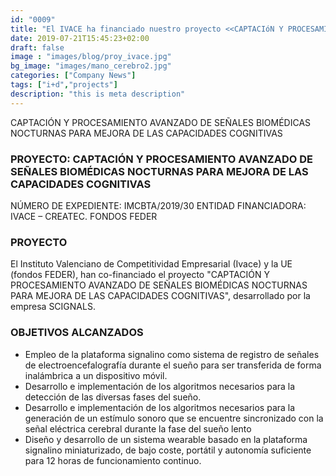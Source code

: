 ```yaml
---
id: "0009"
title: "El IVACE ha financiado nuestro proyecto <<CAPTACIóN Y PROCESAMIENTO AVANZADO DE SEÑALES BIOMÉDICAS NOCTURNAS PARA MEJORA DE LAS CAPACIDADES COGNITIVAS>>"
date: 2019-07-21T15:45:23+02:00
draft: false
image : "images/blog/proy_ivace.jpg"
bg_image: "images/mano_cerebro2.jpg"
categories: ["Company News"]
tags: ["i+d","projects"]
description: "this is meta description"
---
```




CAPTACIÓN Y PROCESAMIENTO AVANZADO DE SEÑALES BIOMÉDICAS NOCTURNAS PARA MEJORA DE LAS CAPACIDADES COGNITIVAS

### PROYECTO: CAPTACIÓN Y PROCESAMIENTO AVANZADO DE SEÑALES BIOMÉDICAS NOCTURNAS PARA MEJORA DE LAS CAPACIDADES COGNITIVAS

NÚMERO DE EXPEDIENTE: IMCBTA/2019/30
ENTIDAD FINANCIADORA: IVACE – CREATEC. FONDOS FEDER

### PROYECTO

El  Instituto Valenciano de Competitividad Empresarial (Ivace) y la UE (fondos FEDER), han co-financiado el proyecto "CAPTACIÓN Y PROCESAMIENTO AVANZADO DE SEÑALES BIOMÉDICAS NOCTURNAS PARA MEJORA DE LAS CAPACIDADES COGNITIVAS", desarrollado por la empresa SCIGNALS.


### OBJETIVOS ALCANZADOS

- Empleo de la plataforma signalino como sistema de registro de señales de electroencefalografía durante el sueño para ser transferida de forma inalámbrica a un dispositivo móvil.
- Desarrollo e implementación de los algoritmos necesarios para la detección de las diversas fases del sueño.
- Desarrollo e implementación de los algoritmos necesarios para la generación de un estímulo sonoro que se encuentre sincronizado con la señal eléctrica cerebral durante la fase del sueño lento
- Diseño y desarrollo de un sistema wearable basado en la plataforma signalino miniaturizado, de bajo coste, portátil y autonomía suficiente para 12 horas de funcionamiento continuo.